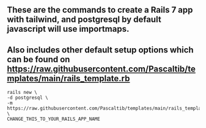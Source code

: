 ## These are the commands to create a Rails 7 app with tailwind, and postgresql by default javascript will use importmaps.

## Also includes other default setup options which can be found on https://raw.githubusercontent.com/Pascaltib/templates/main/rails_template.rb

```
rails new \
-d postgresql \
-m https://raw.githubusercontent.com/Pascaltib/templates/main/rails_template.rb \
CHANGE_THIS_TO_YOUR_RAILS_APP_NAME
```
